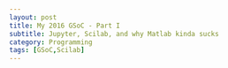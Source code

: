 ```yaml
---
layout: post
title: My 2016 GSoC - Part I
subtitle: Jupyter, Scilab, and why Matlab kinda sucks
category: Programming
tags: [GSoC,Scilab]
--- 
```

